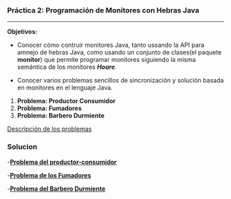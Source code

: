 ### Práctica 2: Programación de Monitores con Hebras Java
-----

**Objetivos:** 
- Conocer cómo contruir monitores Java, tanto ussando la API para amnejo de hebras Java, como usando un conjunto de clases(el paquete **monitor**) que permite programar monitores siguiendo la misma semántica de los monitores ***Hoare***.

- Conocer varios problemas sencillos de sincronización y solución basada en monitores en el lenguaje Java.

1. **Problema: Productor Consumidor**
2. **Problema: Fumadores**
3. **Problema: Barbero Durmiente**

[Descripción de los problemas][descripcion]


### Solucion

-[**Problema del productor-consumidor**][Prod]

-[**Problema de los Fumadores**][fumadores]

-[**Problema del Barbero Durmiente**][barbero]


[//]:----

[descripcion]:https://github.com/marlenelis/SCD/blob/master/Prácticas/P2/scd-practica2.pdf

[Prod]:https://github.com/marlenelis/SCD/blob/master/Prácticas/P2/

[fumadores]:https://github.com/marlenelis/SCD/blob/master/Prácticas/P2/src/
[barbero]:https://github.com/marlenelis/SCD/blob/master/Prácticas/P2/src/


